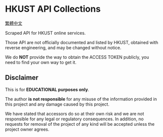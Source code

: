 # HKUST API Collections

[繁體中文](README_zh.md)

Scraped API for HKUST online services.

Those API are not officially documented and listed by HKUST, obtained with reverse engineering, and may be changed without notice.

We do **NOT** provide the way to obtain the ACCESS TOKEN publicly, you need to find your own way to get it.

## Disclaimer

This is for **EDUCATIONAL purposes only**.

The author **is not responsible** for any misuse of the information provided in this project and any damage caused by this project.

We have stated that accessors do so at their own risk and we are not responsible for any legal or regulatory consequences. In addition, no requests for removal of the project of any kind will be accepted unless the project owner agrees.
